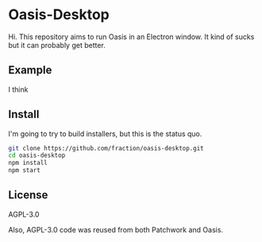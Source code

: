 # Oasis-Desktop

Hi. This repository aims to run Oasis in an Electron window. It kind of sucks
but it can probably get better.

## Example

I think

## Install

I'm going to try to build installers, but this is the status quo.

```sh
git clone https://github.com/fraction/oasis-desktop.git
cd oasis-desktop
npm install
npm start
```

## License

AGPL-3.0

Also, AGPL-3.0 code was reused from both Patchwork and Oasis.
